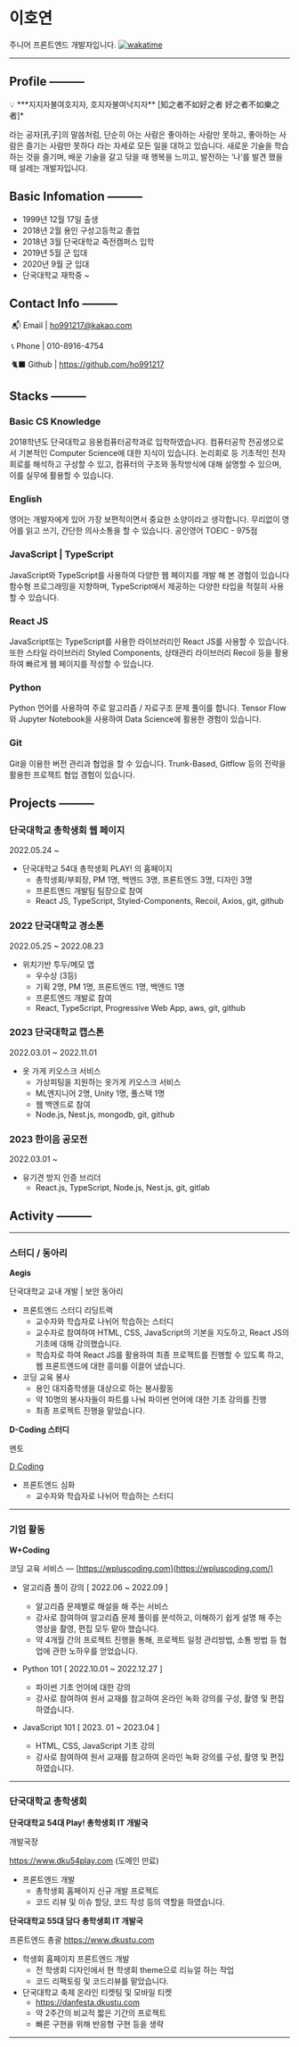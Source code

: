 # 이호연

주니어 프론트엔드 개발자입니다.
[![wakatime](https://wakatime.com/badge/user/c6d7f260-ad25-4072-a4ea-11cdfc7fdcb9.svg)](https://wakatime.com/@c6d7f260-ad25-4072-a4ea-11cdfc7fdcb9)

---

## Profile ———

<aside>
💡 ***지지자불여호지자, 호지자불여낙지자**
[知之者不如好之者 好之者不如樂之者]*

</aside>

라는 공자[孔子]의 말씀처럼, 단순히 아는 사람은 좋아하는 사람만 못하고, 좋아하는 사람은 즐기는 사람만 못하다 라는 자세로 모든 일을 대하고 있습니다. 
새로운 기술을 학습하는 것을 즐기며, 배운 기술을 갈고 닦을 때 행복을 느끼고, 발전하는 ‘나’를 발견 했을 때 설레는 개발자입니다.

## Basic Infomation ———

- 1999년 12월 17일 출생
- 2018년 2월 용인 구성고등학교 졸업
- 2018년 3월 단국대학교 죽전캠퍼스 입학
- 2019년 5월 군 입대
- 2020년 9월 군 입대
- 단국대학교 재학중 ~

## Contact Info ———

 📬 Email | ho991217@kakao.com

 📞 Phone | 010-8916-4754

 🐈‍⬛ Github | https://github.com/ho991217

## Stacks ———

### Basic CS Knowledge

2018학년도 단국대학교 응용컴퓨터공학과로 입학하였습니다.
컴퓨터공학 전공생으로서 기본적인 Computer Science에 대한 지식이 있습니다.
논리회로 등 기초적인 전자 회로를 해석하고 구성할 수 있고, 컴퓨터의 구조와 동작방식에 대해 설명할 수 있으며, 이를 실무에 활용할 수 있습니다. 

### English

영어는 개발자에게 있어 가장 보편적이면서 중요한 소양이라고 생각합니다.
무리없이 영어를 읽고 쓰기, 간단한 의사소통을 할 수 있습니다.
공인영어 TOEIC - 975점

### JavaScript | TypeScript

JavaScript와 TypeScript를 사용하여 다양한 웹 페이지를 개발 해 본 경험이 있습니다
함수형 프로그래밍을 지향하며, TypeScript에서 제공하는 다양한 타입을 적절히 사용할 수 있습니다.

### React JS

JavaScript또는 TypeScript를 사용한 라이브러리인 React JS를 사용할 수 있습니다.
또한 스타일 라이브러리 Styled Components, 상태관리 라이브러리 Recoil 등을 활용하여 빠르게 웹 페이지를 작성할 수 있습니다.

### Python

Python 언어를 사용하여 주로 알고리즘 / 자료구조 문제 풀이를 합니다.
Tensor Flow와 Jupyter Notebook을 사용하여 Data Science에 활용한 경험이 있습니다.

### Git

Git을 이용한 버전 관리과 협업을 할 수 있습니다.
Trunk-Based, Gitflow 등의 전략을 활용한 프로젝트 협업 경험이 있습니다.

## Projects ———

### 단국대학교 총학생회 웹 페이지

2022.05.24 ~

[](https://github.com/DKU54PLAY/student-council-homepage-frontend)

- 단국대학교 54대 총학생회 PLAY! 의 홈페이지
    - 총학생회/부회장, PM 1명, 백엔드 3명, 프론트엔드 3명, 디자인 3명
    - 프론트엔드 개발팀 팀장으로 참여
    - React JS, TypeScript, Styled-Components, Recoil, Axios, git, github

### 2022 단국대학교 경소톤

2022.05.25 ~ 2022.08.23

- 위치기반 투두/메모 앱
    - 우수상 (3등)
    - 기획 2명, PM 1명, 프론트엔드 1명, 백엔드 1명
    - 프론트엔드 개발로 참여
    - React, TypeScript, Progressive Web App, aws, git, github

### 2023 단국대학교 캡스톤

2022.03.01 ~ 2022.11.01

- 옷 가게 키오스크 서비스
    - 가상피팅을 지원하는 옷가게 키오스크 서비스
    - ML엔지니어 2명, Unity 1명, 풀스택 1명
    - 웹 백엔드로 참여
    - Node.js, Nest.js, mongodb, git, github

### 2023 한이음 공모전

2022.03.01 ~ 
    
- 유기견 방지 인증 브리더
    - React.js, TypeScript, Node.js, Nest.js, git,  gitlab
    

## Activity ———

---

### 스터디 / 동아리

**Aegis**

단국대학교 교내 개발 | 보안 동아리

- 프론트엔드 스터디 리딩트랙
    - 교수자와 학습자로 나뉘어 학습하는 스터디
    - 교수자로 참여하여 HTML, CSS, JavaScript의 기본을 지도하고, React JS의 기초에 대해 강의했습니다.
    - 학습자로 하여 React JS를 활용하여 최종 프로젝트를 진행할 수 있도록 하고, 웹 프론트엔드에 대한 흥미를 이끌어 냈습니다.
- 코딩 교육 봉사
    - 용인 대지중학생을 대상으로 하는 봉사활동
    - 약 10명의 봉사자들이 파트를 나눠 파이썬 언어에 대한 기초 강의를 진행
    - 최종 프로젝트 진행을 맡았습니다.
    

**D-Coding 스터디**

멘토

[D Coding](https://www.notion.so/D-Coding-658b3b5ccd66472aaae83b0748eb96b1?pvs=21) 

- 프론트엔드 심화
    - 교수자와 학습자로 나뉘어 학습하는 스터디

---

### 기업 활동

**W+Coding**

코딩 교육 서비스 — [https://wpluscoding.com](https://wpluscoding.com/)

- 알고리즘 풀이 강의 [ 2022.06 ~ 2022.09 ]
    - 알고리즘 문제별로 해설을 해 주는 서비스
    - 강사로 참여하여 알고리즘 문제 풀이를 분석하고, 이해하기 쉽게 설명 해 주는 영상을 촬영, 편집 모두 맡아 했습니다.
    - 약 4개월 간의 프로젝트 진행을 통해, 프로젝트 일정 관리방법, 소통 방법 등 협업에 관한 노하우를 얻었습니다.
- Python 101 [ 2022.10.01 ~ 2022.12.27 ]
    - 파이썬 기초 언어에 대한 강의
    - 강사로 참여하여 원서 교재를 참고하여 온라인 녹화 강의를 구성, 촬영 및 편집 하였습니다.
    
- JavaScript 101 [ 2023. 01 ~ 2023.04 ]
    - HTML, CSS, JavaScript 기초 강의
    - 강사로 참여하여 원서 교재를 참고하여 온라인 녹화 강의를 구성, 촬영 및 편집 하였습니다.
    

---

### 단국대학교 총학생회

**단국대학교 54대 Play! 총학생회 IT 개발국**

개발국장

https://www.dku54play.com (도메인 만료)

- 프론트엔드 개발
    - 총학생회 홈페이지 신규 개발 프로젝트
    - 코드 리뷰 및 이슈 할당, 코드 작성 등의 역할을 하였습니다.

**단국대학교 55대 담다 총학생회 IT 개발국**

프론트엔드 총괄
https://www.dkustu.com 

- 학생회 홈페이지 프론트엔드 개발
    - 전 학생회 디자인에서 현 학생회 theme으로 리뉴얼 하는 작업
    - 코드 리팩토링 및 코드리뷰를 맡았습니다.
- 단국대학교 축제 온라인 티켓팅 및 모바일 티켓
    - https://danfesta.dkustu.com
    - 약 2주간의 비교적 짧은 기간의 프로젝트
    - 빠른 구현을 위해 반응형 구현 등을 생략

---
